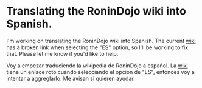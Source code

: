 # Translating the RoninDojo wiki into Spanish.

I'm working on translating the RoninDojo wiki into Spanish. The current [wiki](https://wiki.ronindojo.io/en/home) has a broken link when selecting the "ES" option, so I'll be working to fix that. Please let me know if you'd like to help.

Voy a empezar traduciendo la wikipedia de RoninDojo a español. La [wiki](https://wiki.ronindojo.io/en/home) tiene un enlace roto cuando selecciando el opcion de "ES", entonces voy a intentar a aggreglarlo. Me avisan si quieren ayudar.
